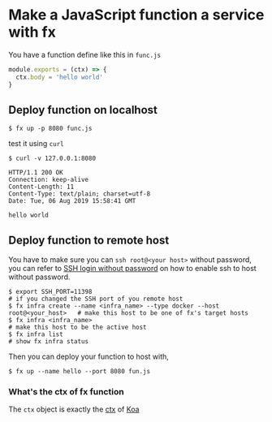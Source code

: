 # Make a JavaScript function a service with fx

You have a function define like this in `func.js`

```JavaScript
module.exports = (ctx) => {
  ctx.body = 'hello world'
}
```

## Deploy function on localhost

```shell
$ fx up -p 8080 func.js
```

test it using `curl`

```shell
$ curl -v 127.0.0.1:8080

HTTP/1.1 200 OK
Connection: keep-alive
Content-Length: 11
Content-Type: text/plain; charset=utf-8
Date: Tue, 06 Aug 2019 15:58:41 GMT

hello world
```

## Deploy function to remote host

You have to make sure you can `ssh root@<your host>` without password, you can refer to [SSH login without password](http://www.linuxproblem.org/art_9.html) on how to enable ssh to host without
password.

```
$ export SSH_PORT=11398                                                       # if you changed the SSH port of you remote host
$ fx infra create --name <infra_name> --type docker --host root@<your_host>   # make this host to be one of fx's target hosts
$ fx infra <infra_name>                                                       # make this host to be the active host
$ fx infra list                                                               # show fx infra status
```

Then you can deploy your function to host with,
```
$ fx up --name hello --port 8080 fun.js
```

### What's the ctx of fx function

The `ctx` object is exactly the [ctx](https://github.com/koajs/koa/blob/master/docs/api/context.md) of [Koa](https://github.com/koajs/koa)
